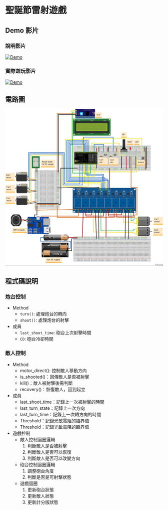 # 聖誕節雷射遊戲

## Demo 影片
### 說明影片
[![Demo](https://img.youtube.com/vi/kdUIe57TvIk/default.jpg)](https://www.youtube.com/watch?v=kdUIe57TvIk)

### 實際遊玩影片
[![Demo](https://img.youtube.com/vi/jy8fdRwzjIE/default.jpg)](https://www.youtube.com/watch?v=jy8fdRwzjIE)

## 電路圖
![alt text](image/curit.png)

## 程式碼說明
### 炮台控制
- Method
    - `turn()`: 處理炮台的轉向
    - `shoot()`: 處理炮台的射擊
- 成員
    - `last_shoot_time`: 砲台上次射擊時間
    - `CD`: 砲台冷卻時間

### 敵人控制
- Method
    - motor_direct(): 控制敵人移動方向
    - is_shooted()：回傳敵人是否被射擊
    - kill()：敵人被射擊後需判斷
    - recovery()：恢復敵人，回到起立
- 成員
    - last_shoot_time：記錄上一次被射擊的時間
    - last_turn_state：記錄上一次方向
    - last_turn_time：記錄上一次轉方向的時間
    - Threshold：記錄光敏電阻的臨界值
    - Threshold：記錄光敏電阻的臨界值
- 遊戲控制
    - 敵人控制迴圈邏輯
        1. 判斷敵人是否被射擊
        2. 判斷敵人是否可以恢復
        3. 判斷敵人是否可以改變方向
    - 砲台控制迴圈邏輯
        1. 調整砲台角度
        2. 判斷是否是可射擊狀態
    - 遊戲迴圈
        1. 更新砲台狀態
        2. 更新敵人狀態
        3. 更新計分版狀態
    
    

